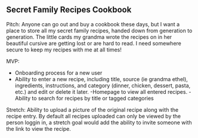 ## **Secret Family Recipes Cookbook**

Pitch: Anyone can go out and buy a cookbook these days, but I want a place to store all my secret family recipes, handed down from generation to generation. The little cards my grandma wrote the recipes on in her beautiful cursive are getting lost or are hard to read. I need somewhere secure to keep my recipes with me at all times!

MVP:
- Onboarding process for a new user
- Ability to enter a new recipe, including title, source (ie grandma ethel), ingredients, instructions, and category (dinner, chicken, dessert, pasta, etc.) and edit or delete it later. 
-Homepage to view all entered recipes. 
-Ability to search for recipes by title or tagged categories 

Stretch:
Ability to upload a picture of the original recipe along with the recipe entry. 
By default all recipes uploaded can only be viewed by the person loggin in, a stretch goal would add the ability to invite someone with the link to view the recipe. 

